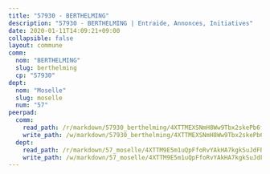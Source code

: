 ```yaml
---
title: "57930 - BERTHELMING"
description: "57930 - BERTHELMING | Entraide, Annonces, Initiatives"
date: 2020-01-11T14:09:21+09:00
collapsible: false
layout: commune
comm:
  nom: "BERTHELMING"
  slug: berthelming
  cp: "57930"
dept:
  nom: "Moselle"
  slug: moselle
  num: "57"
peerpad:
  comm:
    read_path: /r/markdown/57930_berthelming/4XTTMEXSNmH8Ww9Tbx2skePb6fP1KGT1sCdPVhzWh1AX7g8JK
    write_path: /w/markdown/57930_berthelming/4XTTMEXSNmH8Ww9Tbx2skePb6fP1KGT1sCdPVhzWh1AX7g8JK-K3TgTgYAJQ6HBUBVX9SwzFNXB4jyQPD8DCM4HbVQeQWZSVtFMVj9s5QPnPwXVAnzdhPs1gj5BhdM4BGbdci5V1RcetxKuZPduSYRLt41gQUVBgDm9ZSffrVYkyKJG8Gc8kqrPTE7
  dept:
    read_path: /r/markdown/57_moselle/4XTTM9E5m1uQpFfoRvYAkHA7kgkSuJdFBSCmoLnZ6YvxmqAKj
    write_path: /w/markdown/57_moselle/4XTTM9E5m1uQpFfoRvYAkHA7kgkSuJdFBSCmoLnZ6YvxmqAKj-K3TgTxpsRhjGfb3pJqDaX4rYTLkyLoK3BLA4awBfhTSCoyNhResrhhmfsEF8aKnccedt5XoBzWeRYfKxQxNKv71ETcpGharLRE7rdgTKY3uSaW3Du2dz8v23YEY268mfYmweTFnR
---
```


